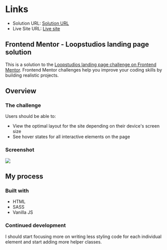 # Links

- Solution URL: [Solution URL](https://www.frontendmentor.io/solutions/loopstudio-landing-page-using-sass-html-and-vanilla-js-BmCDaA0Dv)
- Live Site URL: [Live site](https://albertoflj.github.io/FEM-loopstudio-landing-page/)



## Frontend Mentor - Loopstudios landing page solution

This is a solution to the [Loopstudios landing page challenge on Frontend Mentor](https://www.frontendmentor.io/challenges/loopstudios-landing-page-N88J5Onjw). Frontend Mentor challenges help you improve your coding skills by building realistic projects. 


## Overview

### The challenge

Users should be able to:

- View the optimal layout for the site depending on their device's screen size
- See hover states for all interactive elements on the page

### Screenshot

![](./screenshot.png)



## My process

### Built with

- HTML
- SASS
- Vanilla JS


### Continued development

I should start focusing more on writing less styling code for each individual element and start adding more helper classes. 


